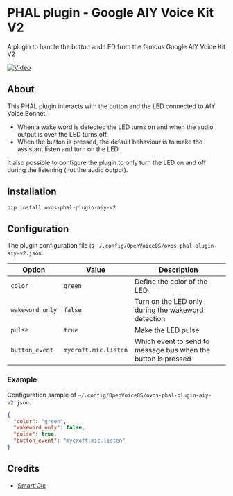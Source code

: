 # PHAL plugin - Google AIY Voice Kit V2

A plugin to handle the button and LED from the famous Google AIY Voice Kit V2

[![Video](https://img.youtube.com/vi/o8ih1P3NI60/maxresdefault.jpg)](https://www.youtube.com/watch?v=o8ih1P3NI60)

## About

This PHAL plugin interacts with the button and the LED connected to AIY Voice Bonnet.

- When a wake word is detected the LED turns on and when the audio output is over the LED turns off.
- When the button is pressed, the default behaviour is to make the assistant listen and turn on the LED.

It also possible to configure the plugin to only turn the LED on and off during the listening (not the audio output).

## Installation

```shell
pip install ovos-phal-plugin-aiy-v2
```

## Configuration

The plugin configuration file is `~/.config/OpenVoiceOS/ovos-phal-plugin-aiy-v2.json`.

| Option          | Value                | Description                                                   |
| --------------- | -------------------- | ------------------------------------------------------------- |
| `color`         | `green`              | Define the color of the LED                                   |
| `wakeword_only` | `false`              | Turn on the LED only during the wakeword detection            |
| `pulse`         | `true`               | Make the LED pulse                                            |
| `button_event`  | `mycroft.mic.listen` | Which event to send to message bus when the button is pressed |

### Example

Configuration sample of `~/.config/OpenVoiceOS/ovos-phal-plugin-aiy-v2.json`.

```json
{
  "color": "green",
  "wakeword_only": false,
  "pulse": true,
  "button_event": "mycroft.mic.listen"
}
```

## Credits

- [Smart'Gic](https://smartgic.io/)
